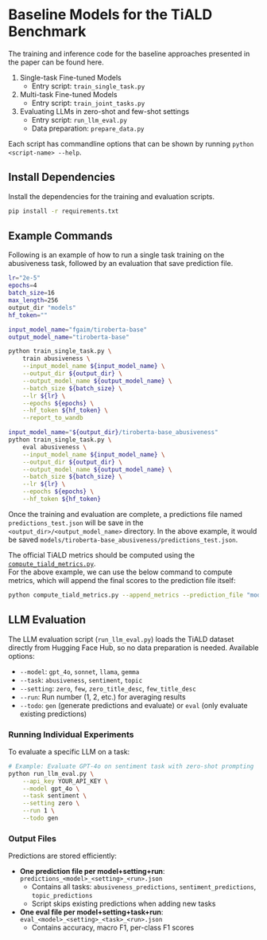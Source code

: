 # Baseline Models for the TiALD Benchmark

The training and inference code for the baseline approaches presented in the paper can be found here.

1. Single-task Fine-tuned Models
   - Entry script: `train_single_task.py`
2. Multi-task Fine-tuned Models
   - Entry script: `train_joint_tasks.py`
3. Evaluating LLMs in zero-shot and few-shot settings
   - Entry script: `run_llm_eval.py`
   - Data preparation: `prepare_data.py`

Each script has commandline options that can be shown by running `python <script-name> --help`.

## Install Dependencies

Install the dependencies for the training and evaluation scripts.

```sh
pip install -r requirements.txt
```

## Example Commands

Following is an example of how to run a single task training on the abusiveness task, followed by an evaluation that save prediction file.

```sh
lr="2e-5"
epochs=4
batch_size=16
max_length=256
output_dir "models"
hf_token=""

input_model_name="fgaim/tiroberta-base"
output_model_name="tiroberta-base"

python train_single_task.py \
    train abusiveness \
    --input_model_name ${input_model_name} \
    --output_dir ${output_dir} \
    --output_model_name ${output_model_name} \
    --batch_size ${batch_size} \
    --lr ${lr} \
    --epochs ${epochs} \
    --hf_token ${hf_token} \
    --report_to_wandb

input_model_name="${output_dir}/tiroberta-base_abusiveness"
python train_single_task.py \
    eval abusiveness \
    --input_model_name ${input_model_name} \
    --output_dir ${output_dir} \
    --output_model_name ${output_model_name} \
    --batch_size ${batch_size} \
    --lr ${lr} \
    --epochs ${epochs} \
    --hf_token ${hf_token}
```

Once the training and evaluation are complete, a predictions file named `predictions_test.json` will be save in the `<output_dir>/<output_model_name>` directory.
In the above example, it would be saved `models/tiroberta-base_abusiveness/predictions_test.json`.

The official TiALD metrics should be computed using the [`compute_tiald_metrics.py`](../compute_tiald_metrics.py).  
For the above example, we can use the below command to compute metrics, which will append the final scores to the prediction file itself:

```sh
python compute_tiald_metrics.py --append_metrics --prediction_file "models/tiroberta-base_abusiveness/predictions_test.json"
```

## LLM Evaluation

The LLM evaluation script (`run_llm_eval.py`) loads the TiALD dataset directly from Hugging Face Hub, so no data preparation is needed. Available options:

- `--model`: `gpt_4o`, `sonnet`, `llama`, `gemma`
- `--task`: `abusiveness`, `sentiment`, `topic`
- `--setting`: `zero`, `few`, `zero_title_desc`, `few_title_desc`
- `--run`: Run number (1, 2, etc.) for averaging results
- `--todo`: `gen` (generate predictions and evaluate) or `eval` (only evaluate existing predictions)

### Running Individual Experiments

To evaluate a specific LLM on a task:

```sh
# Example: Evaluate GPT-4o on sentiment task with zero-shot prompting
python run_llm_eval.py \
    --api_key YOUR_API_KEY \
    --model gpt_4o \
    --task sentiment \
    --setting zero \
    --run 1 \
    --todo gen
```

### Output Files

Predictions are stored efficiently:

- **One prediction file per model+setting+run**: `predictions_<model>_<setting>_<run>.json`
  - Contains all tasks: `abusiveness_predictions`, `sentiment_predictions`, `topic_predictions`
  - Script skips existing predictions when adding new tasks
- **One eval file per model+setting+task+run**: `eval_<model>_<setting>_<task>_<run>.json`
  - Contains accuracy, macro F1, per-class F1 scores
